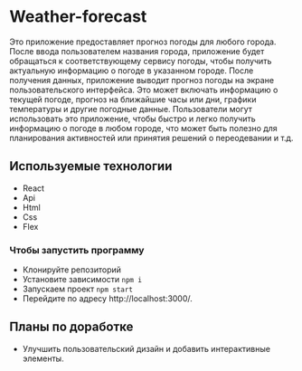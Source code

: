 # Weather-forecast

Это приложение предоставляет прогноз погоды для любого города.  
После ввода пользователем названия города, приложение будет обращаться к соответствующему сервису погоды, чтобы получить актуальную информацию о погоде в указанном городе. 
После получения данных, приложение выводит прогноз погоды на экране пользовательского интерфейса. Это может включать информацию о текущей погоде, прогноз на ближайшие часы или дни, графики температуры и другие погодные данные.
Пользователи могут использовать это приложение, чтобы быстро и легко получить информацию о погоде в любом городе, что может быть полезно для планирования активностей или принятия решений о переодевании и т.д.

## Используемые технологии
+ React
+ Api
+ Html
+ Css
+ Flex

### Чтобы запустить программу 
- Клонируйте репозиторий
- Установите зависимости ``` npm i ```
- Запускаем проект ```npm start```
- Перейдите по адресу http://localhost:3000/.

## Планы по доработке
- Улучшить пользовательский дизайн и добавить интерактивные элементы.
